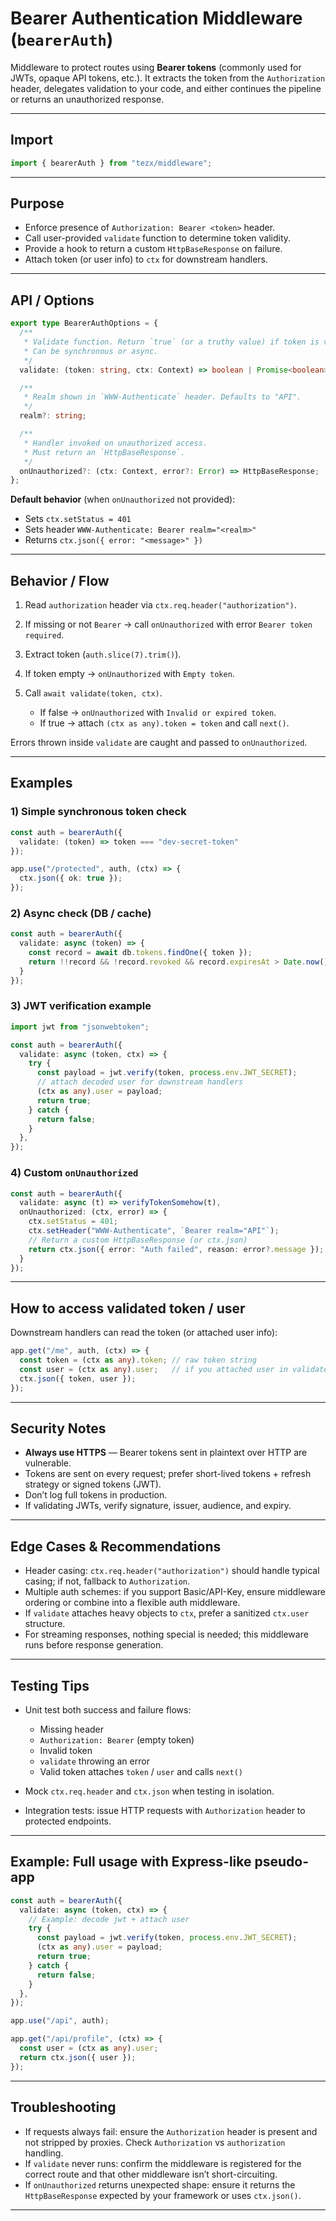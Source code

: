 # Bearer Authentication Middleware (`bearerAuth`)

Middleware to protect routes using **Bearer tokens** (commonly used for JWTs, opaque API tokens, etc.).
It extracts the token from the `Authorization` header, delegates validation to your code, and either continues the pipeline or returns an unauthorized response.

---

## Import

```ts
import { bearerAuth } from "tezx/middleware";
```

---

## Purpose

* Enforce presence of `Authorization: Bearer <token>` header.
* Call user-provided `validate` function to determine token validity.
* Provide a hook to return a custom `HttpBaseResponse` on failure.
* Attach token (or user info) to `ctx` for downstream handlers.

---

## API / Options

```ts
export type BearerAuthOptions = {
  /**
   * Validate function. Return `true` (or a truthy value) if token is valid.
   * Can be synchronous or async.
   */
  validate: (token: string, ctx: Context) => boolean | Promise<boolean>;

  /**
   * Realm shown in `WWW-Authenticate` header. Defaults to "API".
   */
  realm?: string;

  /**
   * Handler invoked on unauthorized access.
   * Must return an `HttpBaseResponse`.
   */
  onUnauthorized?: (ctx: Context, error?: Error) => HttpBaseResponse;
};
```

**Default behavior** (when `onUnauthorized` not provided):

* Sets `ctx.setStatus = 401`
* Sets header `WWW-Authenticate: Bearer realm="<realm>"`
* Returns `ctx.json({ error: "<message>" })`

---

## Behavior / Flow

1. Read `authorization` header via `ctx.req.header("authorization")`.
2. If missing or not `Bearer` → call `onUnauthorized` with error `Bearer token required`.
3. Extract token (`auth.slice(7).trim()`).
4. If token empty → `onUnauthorized` with `Empty token`.
5. Call `await validate(token, ctx)`.

   * If false → `onUnauthorized` with `Invalid or expired token`.
   * If true → attach `(ctx as any).token = token` and call `next()`.

Errors thrown inside `validate` are caught and passed to `onUnauthorized`.

---

## Examples

### 1) Simple synchronous token check

```ts
const auth = bearerAuth({
  validate: (token) => token === "dev-secret-token"
});

app.use("/protected", auth, (ctx) => {
  ctx.json({ ok: true });
});
```

### 2) Async check (DB / cache)

```ts
const auth = bearerAuth({
  validate: async (token) => {
    const record = await db.tokens.findOne({ token });
    return !!record && !record.revoked && record.expiresAt > Date.now();
  }
});
```

### 3) JWT verification example

```ts
import jwt from "jsonwebtoken";

const auth = bearerAuth({
  validate: async (token, ctx) => {
    try {
      const payload = jwt.verify(token, process.env.JWT_SECRET);
      // attach decoded user for downstream handlers
      (ctx as any).user = payload;
      return true;
    } catch {
      return false;
    }
  },
});
```

### 4) Custom `onUnauthorized`

```ts
const auth = bearerAuth({
  validate: async (t) => verifyTokenSomehow(t),
  onUnauthorized: (ctx, error) => {
    ctx.setStatus = 401;
    ctx.setHeader("WWW-Authenticate", `Bearer realm="API"`);
    // Return a custom HttpBaseResponse (or ctx.json)
    return ctx.json({ error: "Auth failed", reason: error?.message });
  }
});
```

---

## How to access validated token / user

Downstream handlers can read the token (or attached user info):

```ts
app.get("/me", auth, (ctx) => {
  const token = (ctx as any).token; // raw token string
  const user = (ctx as any).user;   // if you attached user in validate()
  ctx.json({ token, user });
});
```

---

## Security Notes

* **Always use HTTPS** — Bearer tokens sent in plaintext over HTTP are vulnerable.
* Tokens are sent on every request; prefer short-lived tokens + refresh strategy or signed tokens (JWT).
* Don’t log full tokens in production.
* If validating JWTs, verify signature, issuer, audience, and expiry.

---

## Edge Cases & Recommendations

* Header casing: `ctx.req.header("authorization")` should handle typical casing; if not, fallback to `Authorization`.
* Multiple auth schemes: if you support Basic/API-Key, ensure middleware ordering or combine into a flexible auth middleware.
* If `validate` attaches heavy objects to `ctx`, prefer a sanitized `ctx.user` structure.
* For streaming responses, nothing special is needed; this middleware runs before response generation.

---

## Testing Tips

* Unit test both success and failure flows:

  * Missing header
  * `Authorization: Bearer` (empty token)
  * Invalid token
  * `validate` throwing an error
  * Valid token attaches `token` / `user` and calls `next()`
* Mock `ctx.req.header` and `ctx.json` when testing in isolation.
* Integration tests: issue HTTP requests with `Authorization` header to protected endpoints.

---

## Example: Full usage with Express-like pseudo-app

```ts
const auth = bearerAuth({
  validate: async (token, ctx) => {
    // Example: decode jwt + attach user
    try {
      const payload = jwt.verify(token, process.env.JWT_SECRET);
      (ctx as any).user = payload;
      return true;
    } catch {
      return false;
    }
  },
});

app.use("/api", auth);

app.get("/api/profile", (ctx) => {
  const user = (ctx as any).user;
  return ctx.json({ user });
});
```

---

## Troubleshooting

* If requests always fail: ensure the `Authorization` header is present and not stripped by proxies. Check `Authorization` vs `authorization` handling.
* If `validate` never runs: confirm the middleware is registered for the correct route and that other middleware isn’t short-circuiting.
* If `onUnauthorized` returns unexpected shape: ensure it returns the `HttpBaseResponse` expected by your framework or uses `ctx.json()`.

---
